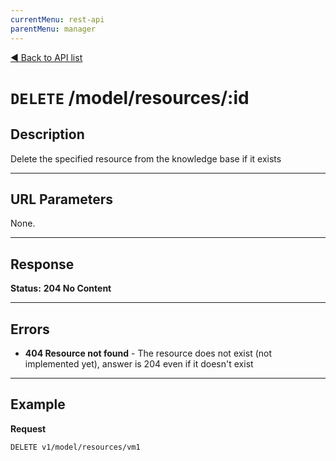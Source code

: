 ```yaml
---
currentMenu: rest-api
parentMenu: manager
---
```


[&#9664; Back to API list](.)


# `DELETE` /model/resources/:id

## Description
Delete the specified resource from the knowledge base if it exists

***

## URL Parameters

None.

***

## Response

**Status:** **204 No Content**

***

## Errors

* **404 Resource not found** - The resource does not exist (not implemented yet), answer is 204 even if it doesn't exist

***

## Example
**Request**

	DELETE v1/model/resources/vm1
